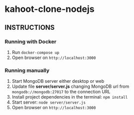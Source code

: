 kahoot-clone-nodejs
===

## INSTRUCTIONS

### Running with Docker
1. Run `docker-compose up`
1. Open browser on `http://localhost:3000`

### Running manually
1. Start MongoDB server either desktop or web
1. Update file **server/server.js** changing MongoDB url from `mongodb://mongodb:27017` to the connection URL
1. Install project dependencies in the terminal: `npm install`
1. Start server: `node server/server.js`
1. Open browser on `http://localhost:3000`

